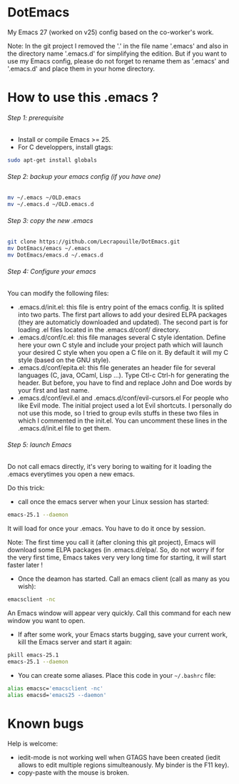 # DotEmacs

My Emacs 27 (worked on v25) config based on the co-worker's work.

Note: In the git project I removed the '.' in the file name '.emacs' and also in the directory name '.emacs.d' for simplifying the edition. But if you want to use my Emacs config, please do not forget to rename them as '.emacs' and '.emacs.d' and place them in your home directory.

# How to use this .emacs ?

###### Step 1: prerequisite

* Install or compile Emacs >= 25.
* For C developpers, install gtags:
```sh
sudo apt-get install globals
```

###### Step 2: backup your emacs config (if you have one)

```sh
mv ~/.emacs ~/OLD.emacs
mv ~/.emacs.d ~/OLD.emacs.d
```

###### Step 3: copy the new .emacs

```sh
git clone https://github.com/Lecrapouille/DotEmacs.git
mv DotEmacs/emacs ~/.emacs
mv DotEmacs/emacs.d ~/.emacs.d
```

###### Step 4: Configure your emacs

You can modify the following files:
* .emacs.d/init.el: this file is entry point of the emacs config. It is splited into two parts. The first part allows to add your desired ELPA packages (they are automaticly downloaded and updated). The second part is for loading .el files located in the .emacs.d/conf/ directory.
* .emacs.d/conf/c.el: this file manages several C style identation. Define here your own C style and include your project path which will launch your desired C style when you open a C file on it. By default it will my C style (based on the GNU style).
* .emacs.d/conf/epita.el: this file generates an header file for several languages (C, java, OCaml, Lisp ...). Type Ctl-c Ctrl-h for generating the header. But before, you have to find and replace John and Doe words by your first and last name.
* .emacs.d/conf/evil.el and .emacs.d/conf/evil-cursors.el For people who like Evil mode. The initial project used a lot Evil shortcuts. I personally do not use this mode, so I tried to group evils stuffs in these two files in which I commented in the init.el. You can uncomment these lines in the .emacs.d/init.el file to get them.

###### Step 5: launch Emacs

Do not call emacs directly, it's very boring to waiting for it loading the .emacs everytimes you open a new emacs.

Do this trick:

* call once the emacs server when your Linux session has started:
```sh
emacs-25.1 --daemon
```

It will load for once your .emacs. You have to do it once by session.

Note: The first time you call it (after cloning this git project), Emacs will download some ELPA packages (in .emacs.d/elpa/. So, do not worry if for the very first time, Emacs takes very very long time for starting, it will start faster later !

* Once the deamon has started. Call an emacs client (call as many as you wish):
```sh
emacsclient -nc
```
An Emacs window will appear very quickly. Call this command for each new window you want to open.

* If after some work, your Emacs starts bugging, save your current work, kill the Emacs server and start it again:
```sh
pkill emacs-25.1
emacs-25.1 --daemon
```

* You can create some aliases. Place this code in your `~/.bashrc` file:
```sh
alias emacsc='emacsclient -nc'
alias emacsd='emacs25 --daemon'
```

# Known bugs

Help is welcome:
* iedit-mode is not working well when GTAGS have been created (iedit allows to edit multiple regions simulteanously. My binder is the F11 key).
* copy-paste with the mouse is broken.
